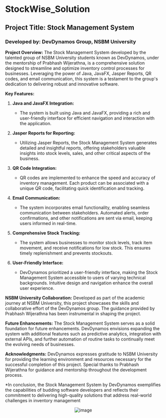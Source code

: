  

# StockWise_Solution
## Project Title: Stock Management System

### Developed by: DevDynamos Group, NSBM University

**Project Overview:**
The Stock Management System developed by the talented group of NSBM University students known as DevDynamos, under the mentorship of Prabhash Wijerathna, is a comprehensive solution designed to streamline and optimize inventory control processes for businesses. Leveraging the power of Java, JavaFX, Jasper Reports, QR codes, and email communication, this system is a testament to the group's dedication to delivering robust and innovative software.

**Key Features:**

1. **Java and JavaFX Integration:**
   - The system is built using Java and JavaFX, providing a rich and user-friendly interface for efficient navigation and interaction with the application.

2. **Jasper Reports for Reporting:**
   - Utilizing Jasper Reports, the Stock Management System generates detailed and insightful reports, offering stakeholders valuable insights into stock levels, sales, and other critical aspects of the business.

3. **QR Code Integration:**
   - QR codes are implemented to enhance the speed and accuracy of inventory management. Each product can be associated with a unique QR code, facilitating quick identification and tracking.

4. **Email Communication:**
   - The system incorporates email functionality, enabling seamless communication between stakeholders. Automated alerts, order confirmations, and other notifications are sent via email, keeping users informed in real-time.

5. **Comprehensive Stock Tracking:**
   - The system allows businesses to monitor stock levels, track item movement, and receive notifications for low stock. This ensures timely replenishment and prevents stockouts.

6. **User-Friendly Interface:**
   - DevDynamos prioritized a user-friendly interface, making the Stock Management System accessible to users of varying technical backgrounds. Intuitive design and navigation enhance the overall user experience.

**NSBM University Collaboration:**
Developed as part of the academic journey at NSBM University, this project showcases the skills and collaborative effort of the DevDynamos group. The guidance provided by Prabhash Wijerathna has been instrumental in shaping the project.

**Future Enhancements:**
The Stock Management System serves as a solid foundation for future enhancements. DevDynamos envisions expanding the system with additional features such as predictive analytics, integration with external APIs, and further automation of routine tasks to continually meet the evolving needs of businesses.

**Acknowledgments:**
DevDynamos expresses gratitude to NSBM University for providing the learning environment and resources necessary for the successful completion of this project. Special thanks to Prabhash Wijerathna for guidance and mentorship throughout the development process.

*In conclusion, the Stock Management System by DevDynamos exemplifies the capabilities of budding software developers and reflects their commitment to delivering high-quality solutions that address real-world challenges in inventory management<p align="center">
  ![image](https://github.com/PrabhaWijera/StockWise_Solution/assets/106425954/0cbbae55-b64c-4c45-8037-2933bae43eed)

</p>

